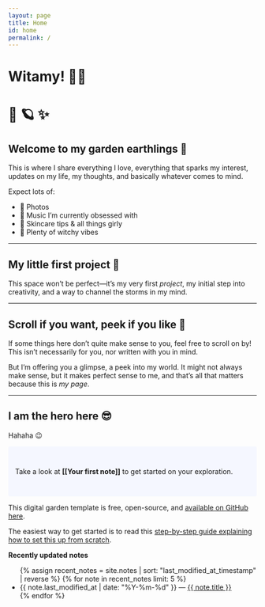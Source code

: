 ```yaml
---
layout: page
title: Home
id: home
permalink: /
---
```


# Witamy! 🍓🍒
# 🌙 🪐 ✨ 

## Welcome to my garden earthlings 🌱

This is where I share everything I love, everything that sparks my interest, updates on my life, my thoughts, and basically whatever comes to mind.  

Expect lots of:  
- 📸 Photos  
- 🎵 Music I’m currently obsessed with  
- 💄 Skincare tips & all things girly  
- 🔮 Plenty of witchy vibes  

---

## My little first project 🌱

This space won’t be perfect—it’s my very first *project*, my initial step into creativity, and a way to channel the storms in my mind.  

---

## Scroll if you want, peek if you like 👀

If some things here don’t quite make sense to you, feel free to scroll on by! This isn’t necessarily for you, nor written with you in mind.  

But I’m offering you a glimpse, a peek into my world. It might not always make sense, but it makes perfect sense to me, and that’s all that matters because this is *my page*.

---

## I am the hero here 😎

Hahaha 😉

<p style="padding: 3em 1em; background: #f5f7ff; border-radius: 4px;">
  Take a look at <span style="font-weight: bold">[[Your first note]]</span> to get started on your exploration.
</p>

This digital garden template is free, open-source, and [available on GitHub here](https://github.com/maximevaillancourt/digital-garden-jekyll-template).

The easiest way to get started is to read this [step-by-step guide explaining how to set this up from scratch](https://maximevaillancourt.com/blog/setting-up-your-own-digital-garden-with-jekyll).

<strong>Recently updated notes</strong>

<ul>
  {% assign recent_notes = site.notes | sort: "last_modified_at_timestamp" | reverse %}
  {% for note in recent_notes limit: 5 %}
    <li>
      {{ note.last_modified_at | date: "%Y-%m-%d" }} — <a class="internal-link" href="{{ site.baseurl }}{{ note.url }}">{{ note.title }}</a>
    </li>
  {% endfor %}
</ul>

<style>
  .wrapper {
    max-width: 46em;
  }
</style>
